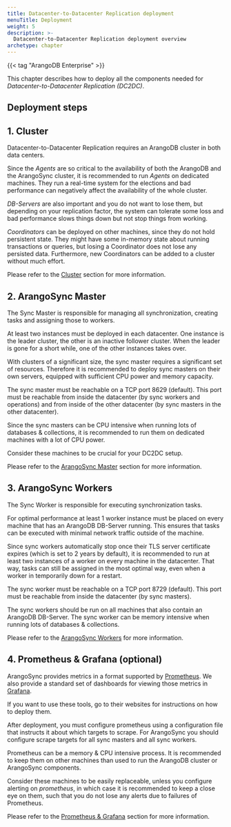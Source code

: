 ```yaml
---
title: Datacenter-to-Datacenter Replication deployment
menuTitle: Deployment
weight: 5
description: >-
  Datacenter-to-Datacenter Replication deployment overview
archetype: chapter
---
```

{{< tag "ArangoDB Enterprise" >}}

This chapter describes how to deploy all the components needed for
_Datacenter-to-Datacenter Replication (DC2DC)_.

## Deployment steps

## 1. Cluster

Datacenter-to-Datacenter Replication requires an ArangoDB cluster in both data centers.

Since the _Agents_ are so critical to the availability of both the ArangoDB and
the ArangoSync cluster, it is recommended to run _Agents_ on dedicated machines.
They run a real-time system for the elections and bad performance can negatively
affect the availability of the whole cluster.

_DB-Servers_ are also important and you do not want to lose them, but
depending on your replication factor, the system can tolerate some
loss and bad performance slows things down but not stop things from
working.

_Coordinators_ can be deployed on other machines, since they do not hold
persistent state. They might have some in-memory state about running
transactions or queries, but losing a Coordinator does not lose any
persisted data. Furthermore, new Coordinators can be added to a cluster
without much effort.

Please refer to the [Cluster](arangodb-cluster.md) section for
more information.

## 2. ArangoSync Master

The Sync Master is responsible for managing all synchronization, creating tasks and assigning
those to workers.

At least two instances must be deployed in each datacenter.
One instance is the leader cluster, the other is an inactive follower cluster.
When the leader is gone for a short while, one of the other instances takes over.

With clusters of a significant size, the sync master requires a significant set of resources.
Therefore it is recommended to deploy sync masters on their own servers, equipped with sufficient
CPU power and memory capacity.

The sync master must be reachable on a TCP port 8629 (default).
This port must be reachable from inside the datacenter (by sync workers and operations)
and from inside of the other datacenter (by sync masters in the other datacenter).

Since the sync masters can be CPU intensive when running lots of databases & collections,
it is recommended to run them on dedicated machines with a lot of CPU power.

Consider these machines to be crucial for your DC2DC setup.

Please refer to the [ArangoSync Master](arangosync-master.md)
section for more information.

## 3. ArangoSync Workers

The Sync Worker is responsible for executing synchronization tasks.

For optimal performance at least 1 worker instance must be placed on
every machine that has an ArangoDB DB-Server running. This ensures that tasks
can be executed with minimal network traffic outside of the machine.

Since sync workers automatically stop once their TLS server certificate expires
(which is set to 2 years by default),
it is recommended to run at least two instances of a worker on every machine in the datacenter.
That way, tasks can still be assigned in the most optimal way, even when a worker in temporarily
down for a restart.

The sync worker must be reachable on a TCP port 8729 (default).
This port must be reachable from inside the datacenter (by sync masters).

The sync workers should be run on all machines that also contain an ArangoDB DB-Server.
The sync worker can be memory intensive when running lots of databases & collections.

Please refer to the [ArangoSync Workers](arangosync-workers.md)
for more information.

## 4. Prometheus & Grafana (optional)

ArangoSync provides metrics in a format supported by [Prometheus](https://prometheus.io).
We also provide a standard set of dashboards for viewing those metrics in [Grafana](https://grafana.org).

If you want to use these tools, go to their websites for instructions on how to deploy them.

After deployment, you must configure prometheus using a configuration file that instructs
it about which targets to scrape. For ArangoSync you should configure scrape targets for
all sync masters and all sync workers.

Prometheus can be a memory & CPU intensive process. It is recommended to keep them
on other machines than used to run the ArangoDB cluster or ArangoSync components.

Consider these machines to be easily replaceable, unless you configure
alerting on _prometheus_, in which case it is recommended to keep a
close eye on them, such that you do not lose any alerts due to failures
of Prometheus.

Please refer to the [Prometheus & Grafana](prometheus-and-grafana.md)
section for more information.
